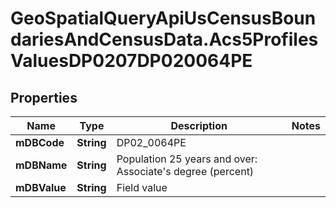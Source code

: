 # GeoSpatialQueryApiUsCensusBoundariesAndCensusData.Acs5ProfilesValuesDP0207DP020064PE

## Properties

Name | Type | Description | Notes
------------ | ------------- | ------------- | -------------
**mDBCode** | **String** | DP02_0064PE | 
**mDBName** | **String** | Population 25 years and over: Associate&#39;s degree (percent) | 
**mDBValue** | **String** | Field value | 


